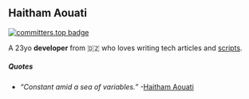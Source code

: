 ## Haitham Aouati

[![committers.top badge](https://user-badge.committers.top/algeria/haithamaouati.svg)](https://user-badge.committers.top/algeria/haithamaouati)

A 23yo **developer** from 🇩🇿 who loves writing tech articles and [scripts](https://github.com/haithamaouati?tab=repositories).

##### Quotes
- _“Constant amid a sea of variables.”_ -[Haitham Aouati](https://github.com/haithamaouati)
